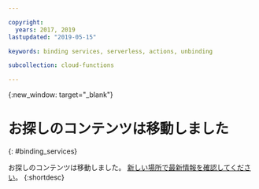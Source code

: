 ```yaml
---

copyright:
  years: 2017, 2019
lastupdated: "2019-05-15"

keywords: binding services, serverless, actions, unbinding

subcollection: cloud-functions

---
```


{:new_window: target="_blank"}
# お探しのコンテンツは移動しました
{: #binding_services}

お探しのコンテンツは移動しました。 [新しい場所で最新情報を確認してください](/docs/openwhisk?topic=cloud-functions-services)。
{:shortdesc}
